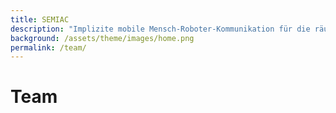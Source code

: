 ```yaml
---
title: SEMIAC 
description: "Implizite mobile Mensch-Roboter-Kommunikation für die räumliche Handlungskoordination mit aktionsspezifischer semantischer Umgebungsmodellierung"
background: /assets/theme/images/home.png
permalink: /team/
---
```


# Team

<!-- On this page you can list team members by defining them in [`_data/team.yml`](https://raw.githubusercontent.com/peterdesmet/petridish/main/_data/team.yml). -->
